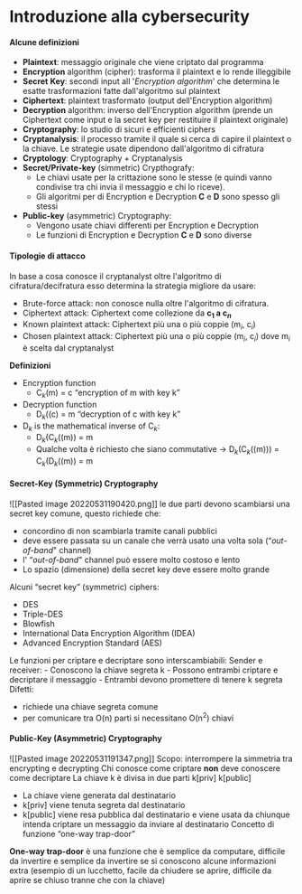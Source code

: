 # Introduzione alla cybersecurity

#### Alcune definizioni
- **Plaintext**: messaggio originale che viene criptato dal programma
- **Encryption** algorithm (cipher): trasforma il plaintext e lo rende illeggibile
- **Secret** **Key**: secondi input all '_Encryption algorithm_' che determina le esatte trasformazioni fatte dall'algoritmo sul plaintext
- **Ciphertext**: plaintext trasformato (output dell'Encryption algorithm)
- **Decryption** algorithm: inverso dell'Encryption algorithm (prende un Ciphertext come input e la secret key per restituire il plaintext originale)
- **Cryptography**: lo studio di sicuri e efficienti ciphers
- **Cryptanalysis**: il processo tramite il quale si cerca di capire il plaintext o la chiave. Le strategie usate dipendono dall'algoritmo di cifratura
- **Cryptology**: Cryptography + Cryptanalysis
- **Secret/Private-key** (simmetric) Crypthografy: 
	- Le chiavi usate per la crittazione sono le stesse (e quindi vanno condivise tra chi invia il messaggio e chi lo riceve). 
	- Gli algoritmi per di Encryption e Decryption **C** e **D** sono spesso gli stessi
- **Public-key** (asymmetric) Cryptography: 
	- Vengono usate chiavi differenti per Encryption e Decryption
	- Le funzioni di Encryption e Decryption **C** e **D** sono diverse

#### Tipologie di attacco
In base a cosa conosce il cryptanalyst oltre l'algoritmo di cifratura/decifratura esso determina la strategia migliore da usare:
- Brute-force attack: non conosce nulla oltre l'algoritmo di cifratura.
- Ciphertext attack: Ciphertext come collezione da **c$_1$  a c$_n$** 
- Known plaintext attack: Ciphertext più una o più coppie (m$_i$, c$_i$)
- Chosen plaintext attack: Ciphertext più una o più coppie  (m$_i$, c$_i$) dove m$_i$ è scelta dal cryptanalyst

**Definizioni**
- Encryption function 
	- C$_k$(m) = c “encryption of m with key k” 
- Decryption function 
	- D$_k$((c) = m “decryption of c with key k” 
- D$_k$ is the mathematical inverse of C$_k$:
	-  D$_k$(C$_k$((m)) = m 
	- Qualche volta è richiesto che siano commutative -> D$_k$(C$_k$((m))) =  C$_k$(D$_k$((m)) = m


#### Secret-Key (Symmetric) Cryptography


![[Pasted image 20220531190420.png]]
le due parti devono scambiarsi una secret key comune, questo richiede che:
- concordino di non scambiarla tramite canali pubblici
- deve essere passata su un canale che verrà usato una volta sola (“_out-of-band_" channel)
- l' “_out-of-band_" channel può essere molto costoso e lento
- Lo spazio (dimensione) della secret key deve essere molto grande

Alcuni “secret key” (symmetric) ciphers:
- DES
- Triple-DES
- Blowfish
- International Data Encryption Algorithm (IDEA)
- Advanced Encryption Standard (AES)

Le funzioni per criptare e decriptare sono interscambiabili:
Sender e receiver:
	- Conoscono la chiave segreta k
	- Possono entrambi criptare e decriptare il messaggio
	- Entrambi devono promettere di tenere k segreta
Difetti:
- richiede una chiave segreta comune
- per comunicare tra O(n) parti si necessitano O(n$^2$) chiavi

#### Public-Key (Asymmetric) Cryptography
![[Pasted image 20220531191347.png]]
Scopo: interrompere la simmetria tra encrypting e decrypting
Chi conosce come criptare **non** deve conoscere come decriptare
La chiave k è divisa in due parti k[priv] k[public]
- La chiave viene generata dal destinatario
- k[priv] viene tenuta segreta dal destinatario
- k[public] viene resa pubblica dal destinatario e viene usata da chiunque intenda criptare un messaggio da inviare al destinatario
Concetto di funzione “one-way trap-door” 

**One-way trap-door**
è una funzione che è semplice da computare, difficile da invertire e semplice da invertire se si conoscono alcune informazioni extra (esempio di un lucchetto, facile da chiudere se aprire, difficile da aprire se chiuso tranne che con la chiave)
